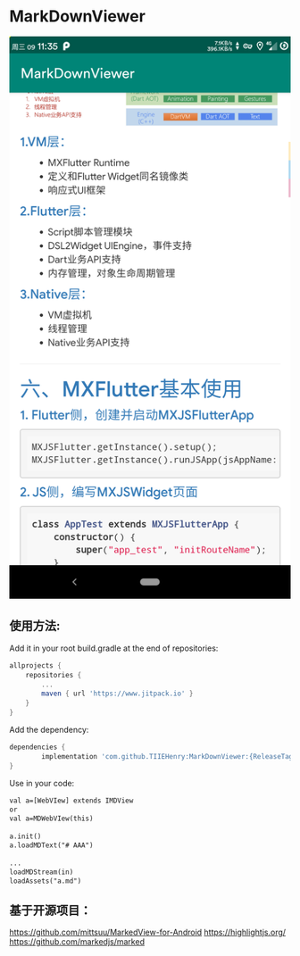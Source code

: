 # MarkDownViewer

![](https://raw.githubusercontent.com/TIIEHenry/MarkDownViewer/master/md/screenshot.png)
## 使用方法:

Add it in your root build.gradle at the end of repositories:
```groovy
allprojects {
    repositories {
        ...
        maven { url 'https://www.jitpack.io' }
    }
}
```
Add the dependency:
```groovy
dependencies {
        implementation 'com.github.TIIEHenry:MarkDownViewer:{ReleaseTag}'
}
```
Use in your code:
```
val a=[WebVIew] extends IMDView
or 
val a=MDWebVIew(this)

a.init()
a.loadMDText("# AAA")

...
loadMDStream(in)
loadAssets("a.md")

```

## 基于开源项目：
https://github.com/mittsuu/MarkedView-for-Android
https://highlightjs.org/
https://github.com/markedjs/marked


